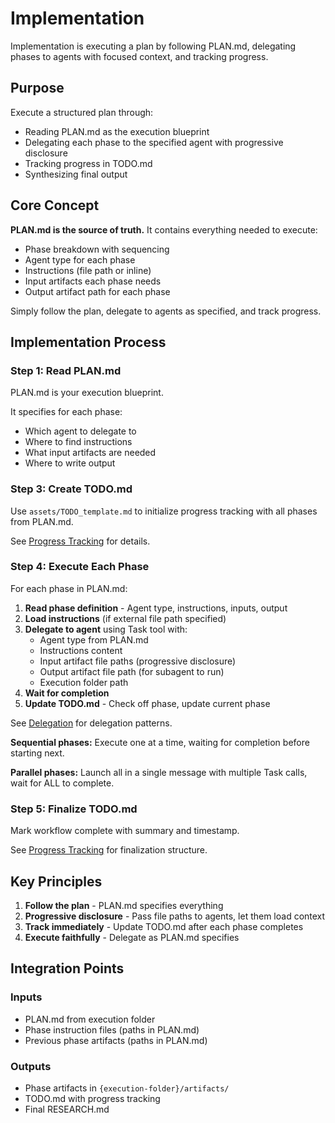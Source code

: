 # Implementation

Implementation is executing a plan by following PLAN.md, delegating phases to agents with focused context, and tracking progress.

## Purpose

Execute a structured plan through:
- Reading PLAN.md as the execution blueprint
- Delegating each phase to the specified agent with progressive disclosure
- Tracking progress in TODO.md
- Synthesizing final output

## Core Concept

**PLAN.md is the source of truth.** It contains everything needed to execute:
- Phase breakdown with sequencing
- Agent type for each phase
- Instructions (file path or inline)
- Input artifacts each phase needs
- Output artifact path for each phase

Simply follow the plan, delegate to agents as specified, and track progress.

## Implementation Process

### Step 1: Read PLAN.md

PLAN.md is your execution blueprint.

It specifies for each phase:
- Which agent to delegate to
- Where to find instructions
- What input artifacts are needed
- Where to write output

### Step 3: Create TODO.md

Use `assets/TODO_template.md` to initialize progress tracking with all phases from PLAN.md.

See [Progress Tracking](progress-tracking.md) for details.

### Step 4: Execute Each Phase

For each phase in PLAN.md:

1. **Read phase definition** - Agent type, instructions, inputs, output
2. **Load instructions** (if external file path specified)
3. **Delegate to agent** using Task tool with:
   - Agent type from PLAN.md
   - Instructions content
   - Input artifact file paths (progressive disclosure)
   - Output artifact file path (for subagent to run)
   - Execution folder path
4. **Wait for completion**
5. **Update TODO.md** - Check off phase, update current phase

See [Delegation](delegation.md) for delegation patterns.

**Sequential phases:** Execute one at a time, waiting for completion before starting next.

**Parallel phases:** Launch all in a single message with multiple Task calls, wait for ALL to complete.

### Step 5: Finalize TODO.md

Mark workflow complete with summary and timestamp.

See [Progress Tracking](progress-tracking.md) for finalization structure.

## Key Principles

1. **Follow the plan** - PLAN.md specifies everything
2. **Progressive disclosure** - Pass file paths to agents, let them load context
3. **Track immediately** - Update TODO.md after each phase completes
4. **Execute faithfully** - Delegate as PLAN.md specifies

## Integration Points

### Inputs
- PLAN.md from execution folder
- Phase instruction files (paths in PLAN.md)
- Previous phase artifacts (paths in PLAN.md)

### Outputs
- Phase artifacts in `{execution-folder}/artifacts/`
- TODO.md with progress tracking
- Final RESEARCH.md